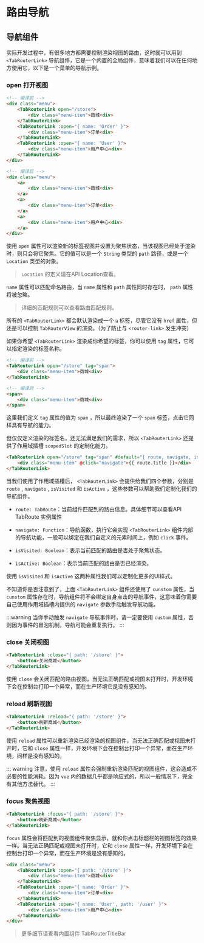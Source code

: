 # 路由导航

## 导航组件

实际开发过程中，有很多地方都需要控制渲染视图的路由，这时就可以用到 `<TabRouterLink>` 导航组件，它是一个内置的全局组件，意味着我们可以在任何地方使用它，以下是一个菜单的导航示例。

### open 打开视图 

```html
<!-- 编译前 -->
<div class="menu">
    <TabRouterLink open="/store">
        <div class="menu-item">商城<div>
    </TabRouterLink>
    <TabRouterLink :open="{ name: 'Order' }">
        <div class="menu-item">订单<div>
    </TabRouterLink>
    <TabRouterLink :open="{ name: 'User' }">
        <div class="menu-item">用户中心<div>
    </TabRouterLink>
</div>

<!-- 编译后 -->
<div class="menu">
    <a>
        <div class="menu-item">商城<div>
    </a>
    <a>
        <div class="menu-item">订单<div>
    </a>
    <a>
        <div class="menu-item">用户中心<div>
    </a>
</div>
```

使用 `open` 属性可以渲染新的标签视图并设置为聚焦状态，当该视图已经处于渲染时，则只会将它聚焦。它的值可以是一个 `String` 类型的 `path` 路径，或是一个 `Location` 类型的对象。

> `Location` 的定义请在<TabRouterLink open="/api/location">API Location</TabRouterLink>查看。

`name` 属性可以匹配命名路由，当 `name` 属性和 `path` 属性同时存在时， `path` 属性将被忽略。

> 详细的匹配规则可以查看<TabRouterLink open="/guide/routeMatch">路由匹配规则</TabRouterLink>。
>  

所有的 `<TabRouterLink>` 都会默认渲染成一个 `a` 标签，尽管它没有 `href` 属性，但还是可以控制 `TabRouterView` 的渲染。（为了防止与 `<router-link>` 发生冲突）

如果你希望 `<TabRouterLink>` 渲染成你希望的标签，你可以使用 `tag` 属性，它可以指定渲染的标签名称。

```html
<!-- 编译前 -->
<TabRouterLink open="/store" tag="span">
    <div class="menu-item">商城<div>
</TabRouterLink>

<!-- 编译后 -->
<span>
    <div class="menu-item">商城<div>
</span>
```

这里我们定义 `tag` 属性的值为 `span` ，所以最终渲染了一个 `span` 标签，点击它同样具有导航的能力。

但仅仅定义渲染的标签名，还无法满足我们的需求，所以 `<TabRouterLink>` 还提供了作用域插槽 `scopedSlot` 的定制化能力。

```html
<TabRouterLink open="/store" tag="span" #default="{ route, navigate, isVisited, isActive }" custom>
    <div class="menu-item" @click="navigate">{{ route.title }}</div>
</TabRouterLink>
```

当我们使用了作用域插槽后， `<TabRouterLink>` 会提供给我们四个参数，分别是 `route` , `navigate` , `isVisited` 和 `isActive` ，这些参数可以帮助我们定制化我们的导航组件。

* `route: TabRoute`：当前组件匹配到的路由信息。具体细节可以查看<TabRouterLink open="/api/TabRoute">API TabRoute 实例属性</TabRouterLink>

* `navigate: Function`：导航函数，执行它会实现 `<TabRouterLink>` 组件内部的导航功能，一般可以绑定在我们自定义的元素时间上，例如 `click` 事件。

* `isVisited: Boolean`：表示当前匹配的路由是否处于聚焦状态。

* `isActive: Boolean`：表示当前匹配的路由是否已经渲染。
  
使用 `isVisited` 和 `isActive` 这两种属性我们可以定制化更多的UI样式。

不知道你是否注意到了，上面 `<TabRouterLink>` 组件还使用了 `cunstom` 属性，当 `cunstom` 属性存在时，导航组件将不会绑定自身点击的导航事件，这意味着你需要自己使用作用域插槽内提供的 `navigate` 参数手动触发导航功能。

:::warning
当你手动触发 `navigate` 导航事件时，请一定要使用 `custom` 属性，否则因为事件的冒泡机制，导航可能会重复执行。
:::

### close 关闭视图

```html
<TabRouterLink :close="{ path: '/store' }">
    <button>关闭商城</button>
</TabRouterLink>
```

使用 `close` 会关闭匹配的路由视图，当无法正确匹配或视图未打开时，开发环境下会在控制台打印一个异常，而在生产环境它是没有感知的。

### reload 刷新视图

```html
<TabRouterLink :reload="{ path: '/store' }">
    <button>刷新商城</button>
</TabRouterLink>
```

使用 `reload` 属性可以重新渲染已经渲染的视图组件，当无法正确匹配或视图未打开时，它和 `close` 属性一样，开发环境下会在控制台打印一个异常，而在生产环境，同样是没有感知的。

::: warning
注意，使用 `reload` 属性会强制重新渲染匹配的视图组件，这会造成不必要的性能消耗。因为 `vue` 内的数据几乎都是响应式的，所以一般情况下，完全有其他方法替代。
:::

### focus 聚焦视图

```html
<TabRouterLink :focus="{ path: '/store' }">
    <button>刷新商城</button>
</TabRouterLink>
```

`focus` 属性会将匹配到的视图组件聚焦显示，就和你点击标题栏的视图标签的效果一样。当无法正确匹配或视图未打开时，它和 `close` 属性一样，开发环境下会在控制台打印一个异常，而在生产环境是没有感知的。

```html
<div class="menu">
    <TabRouterLink :open="{ path: '/store' }">
        <div class="menu-item">商城<div>
    </TabRouterLink>
    <TabRouterLink :open="{ name: 'Order' }">
        <div class="menu-item">订单<div>
    </TabRouterLink>
    <TabRouterLink :open="{ name: 'User', path: '/user' }">
        <div class="menu-item">用户中心<div>
    </TabRouterLink>
</div>
```

> 更多细节请查看<TabRouterLink open="/component/TabRouterLink">内置组件 TabRouterTitleBar</TabRouterLink>
